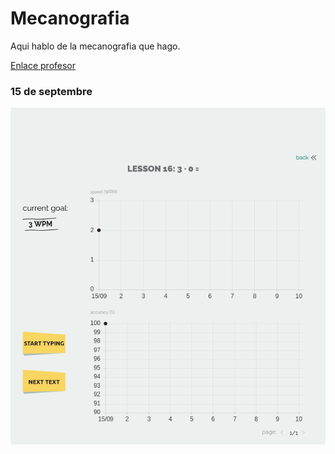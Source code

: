 # Mecanografia 

Aqui hablo de la mecanografia que hago.

[Enlace profesor](https://github.com/d-prieto/Inkscape-fresado-y-soldadura/blob/main/Mecanograf%C3%ADa.md#informaci%C3%B3n-sobre-mecanograf%C3%ADa)


### 15 de septembre 

![](https://raw.githubusercontent.com/VitasB/primertrimestre/main/Captura%20de%20pantalla%20de%202021-09-15%2012-40-45.png)
